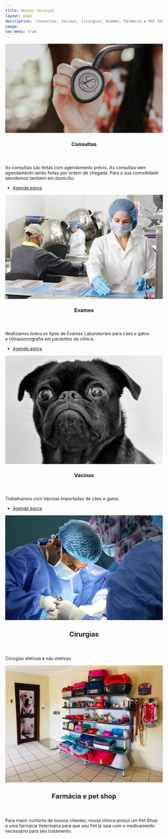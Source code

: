 ```yaml
---
title: Nossos Serviços
layout: page
description: 'Consultas, Vacinas, Cirurgias, Exames, Farmácia e Pet Shop'
image: 
nav-menu: true
---
```


<!-- Main -->
<div id="main">
<!-- Two -->
<section id="two" class="spotlights">
	<section>
		<a href="aclinica.html" class="image">
			<img src="assets/images/consulta.jpg" alt="" data-position="top center" />
		</a>
		<div class="content">
			<div class="inner">
				<header class="major">
					<h3>Consultas</h3>
				</header>
				<p>As consultas são feitas com agendamento prévio. As consultas sem agendamento serão feitas por ordem de chegada. Para a sua comodidade atendemos também em domicílio. </p>
				<ul class="actions">
					<li><a href="#contact" class="button">Agende agora</a></li>
				</ul>
			</div>
		</div>
	</section>
	<section>
		<a href="aclinica.html" class="image">
			<img src="assets/images/examen.jpg" alt="" data-position="top center" />
		</a>
		<div class="content">
			<div class="inner">
				<header class="major">
					<h3>Exames</h3>
				</header>
				<p>Realizamos todos os tipos de Exames Laboratoriais para cães e gatos e Ultrassonografia em pacientes da clínica.</p>
				<ul class="actions">
					<li><a href="#contact" class="button">Agende agora</a></li>
				</ul>
			</div>
		</div>
	</section>
	<section>
		<a href="aclinica.html" class="image">
			<img src="assets/images/dog1.jpg" alt="" data-position="25% 25%" />
		</a>
		<div class="content">
			<div class="inner">
				<header class="major">
					<h3>Vacinas</h3>
				</header>
				<p>Trabalhamos com Vacinas Importadas de cães e gatos.</p>
				<ul class="actions">
					<li><a href="#contact" class="button">Agende agora</a></li>
				</ul>
			</div>
		</div>
	</section>
	<section>
		<a href="aclinica.html" class="image">
			<img src="assets/images/chirugia.jpg" alt="" data-position="25% 25%" />
		</a>
		<div class="content">
			<div class="inner">
				<header class="major">
			<h2>Cirurgias</h2>
				</header>
		<p>Cirurgias eletivas e não eletivas.</p>
			</div>
		</div>
	</section>
	<section>
		<a href="aclinica.html" class="image">
			<img src="assets/images/pet2.jpg" alt="" data-position="25% 25%" />
		</a>
		<div class="content">
			<div class="inner">
				<header class="major">
			<h2>Farmácia e pet shop</h2>
				</header>
		<p>Para maior conforto de nossos clientes, nossa clínica possuí um Pet Shop e uma farmácia Veterinária para que seu Pet já saia com o medicamento necessário para seu tratamento.</p>
			</div>
		</div>
	</section>

</section>
</div>
